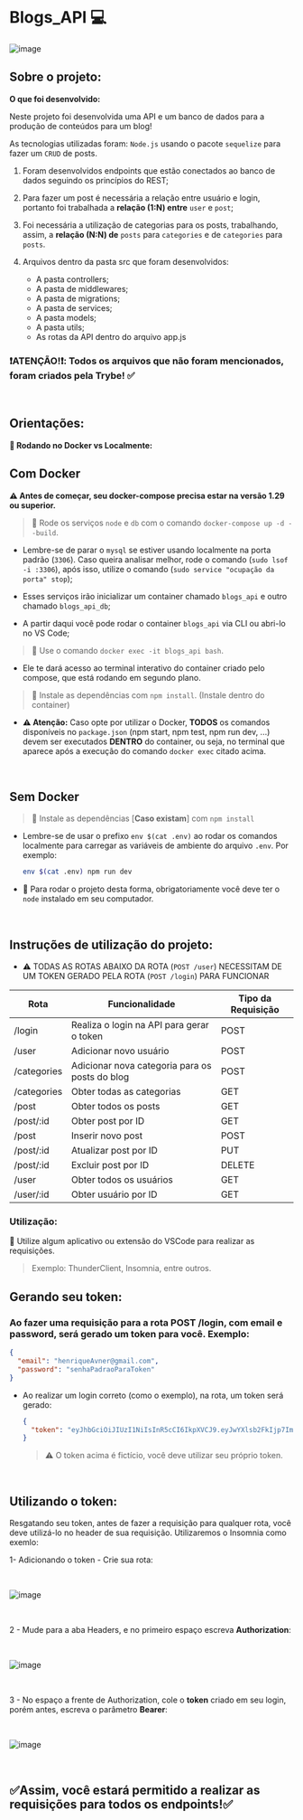 # Blogs_API :computer:
![image](https://github.com/henriqueAvner/blogs_api/assets/133919307/cce52096-d19e-48f3-9711-05ba40b2ecb4)


## Sobre o projeto:
  <summary><strong>O que foi desenvolvido:</strong></summary>

  Neste projeto foi desenvolvida uma API e um banco de dados para a produção de conteúdos para um blog! 

  As tecnologias utilizadas foram: `Node.js` usando o pacote `sequelize` para fazer um `CRUD` de posts.

  1. Foram desenvolvidos endpoints que estão conectados ao banco de dados seguindo os princípios do REST;

  2. Para fazer um post é necessária a relação entre usuário e login, portanto foi trabalhada a **relação (1:N) entre** `user` e `post`; 

  3. Foi necessária a utilização de categorias para os posts, trabalhando, assim, a **relação (N:N) de** `posts` para `categories` e de `categories` para `posts`.

  4. Arquivos dentro da pasta src que foram desenvolvidos: 
     - A pasta controllers;
     - A pasta de middlewares;
     - A pasta de migrations;
     - A pasta de services;
     - A pasta models;
     - A pasta utils;
     - As rotas da API dentro do arquivo app.js

### :heavy_exclamation_mark:ATENÇÃO!:heavy_exclamation_mark:: Todos os arquivos que não foram mencionados, foram criados pela Trybe! :white_check_mark:

<br />

## Orientações:


  <summary><strong>🐋 Rodando no Docker vs Localmente:</strong></summary>
  
  ##  Com Docker
 
  **:warning: Antes de começar, seu docker-compose precisa estar na versão 1.29 ou superior.**


  > :pushpin: Rode os serviços `node` e `db` com o comando `docker-compose up -d --build`.

  - Lembre-se de parar o `mysql` se estiver usando localmente na porta padrão (`3306`). Caso queira analisar melhor, rode o comando (`sudo lsof -i :3306`), após isso, utilize o comando (`sudo service "ocupação da porta" stop`);

  - Esses serviços irão inicializar um container chamado `blogs_api` e outro chamado `blogs_api_db`;

  - A partir daqui você pode rodar o container `blogs_api` via CLI ou abri-lo no VS Code;

  > :pushpin: Use o comando `docker exec -it blogs_api bash`.

  - Ele te dará acesso ao terminal interativo do container criado pelo compose, que está rodando em segundo plano.

  > :pushpin: Instale as dependências com `npm install`. (Instale dentro do container)
  
  - **:warning: Atenção:** Caso opte por utilizar o Docker, **TODOS** os comandos disponíveis no `package.json` (npm start, npm test, npm run dev, ...) devem ser executados **DENTRO** do container, ou seja, no terminal que aparece após a execução do comando `docker exec` citado acima. 

  <br />
  
  ##  Sem Docker

  > :pushpin: Instale as dependências [**Caso existam**] com `npm install`
  
  - Lembre-se de usar o prefixo `env $(cat .env)` ao rodar os comandos localmente para carregar as variáveis de ambiente do arquivo `.env`. Por exemplo:
  
    ```bash
    env $(cat .env) npm run dev
    ```
  
  - :pushpin: Para rodar o projeto desta forma, obrigatoriamente você deve ter o `node` instalado em seu computador.

  <br/>

  ## Instruções de utilização do projeto:
  - ⚠️ TODAS AS ROTAS ABAIXO DA ROTA (`POST /user`) NECESSITAM DE UM TOKEN GERADO PELA ROTA (`POST /login`) PARA FUNCIONAR

  | Rota                      | Funcionalidade                            | Tipo da Requisição |
|---------------------------|-------------------------------------------|--------------------|
| /login           | Realiza o login na API para gerar o token          | POST               |
| /user            | Adicionar novo usuário                             | POST               |
| /categories      | Adicionar nova categoria para os posts do blog     | POST               |
| /categories      | Obter todas as categorias                          | GET                |
| /post            | Obter todos os posts                               | GET                |
| /post/:id        | Obter post por ID                                  | GET                |
| /post            | Inserir novo post                                  | POST               |
| /post/:id        | Atualizar post por ID                              | PUT                |
| /post/:id        | Excluir post por ID                                | DELETE             |
| /user            | Obter todos os usuários                            | GET                |
| /user/:id        | Obter usuário por ID                               | GET                |

  ### Utilização:
  :pushpin: Utilize algum aplicativo ou extensão do VSCode para realizar as requisições. 
  </br>
  > Exemplo: ThunderClient, Insomnia, entre outros.
  ## Gerando seu token:
 ### Ao fazer uma requisição para a rota POST /login, com email e password, será gerado um token para você. Exemplo:


  ```json
  {
    "email": "henriqueAvner@gmail.com",
    "password": "senhaPadraoParaToken"
  }
  ```
 - Ao realizar um login correto (como o exemplo), na rota, um token será gerado:
   
    ```json
    {
      "token": "eyJhbGciOiJIUzI1NiIsInR5cCI6IkpXVCJ9.eyJwYXlsb2FkIjp7ImlkIjo1LCJkaXNwbGF5TmFtZSI6InVzdWFyaW8gZGUgdGVzdGUiLCJlbWFpbCI6InRlc3RlQGVtYWlsLmNvbSIsImltYWdlIjoibnVsbCJ9LCJpYXQiOjE2MjAyNDQxODcsImV4cCI6MTYyMDY3NjE4N30.Roc4byj6mYakYqd9LTCozU1hd9k_Vw5IWKGL4hcCVG8"
    }
    ```
    > :warning: O token acima é fictício, você deve utilizar seu próprio token.

<br />

  ## Utilizando o token:
  Resgatando seu token, antes de fazer a requisição para qualquer rota, você deve utilizá-lo no header de sua requisição. Utilizaremos o Insomnia como exemlo:

  1- Adicionando o token - Crie sua rota:
  
  <br />
  
  ![image](https://github.com/henriqueAvner/blogs_api/assets/133919307/a19b892c-a99c-472a-85f1-b5b64f54393c)

  <br />
  
  2 - Mude para a aba Headers, e no primeiro espaço escreva **Authorization**:
  
  <br />
  
  ![image](https://github.com/henriqueAvner/blogs_api/assets/133919307/cb77168a-0e6d-40b0-8990-3b41fae7a227)
  
  <br />
  
  3 - No espaço a frente de Authorization, cole o **token** criado em seu login, porém antes, escreva o parâmetro **Bearer**:
  
  </br>
  
  ![image](https://github.com/henriqueAvner/blogs_api/assets/133919307/6997babf-c3ec-4c2d-96d9-950596dd3b6e)
  
  <br />
  
  ## :white_check_mark:Assim, você estará permitido a realizar as requisições para todos os endpoints!:white_check_mark:

  







